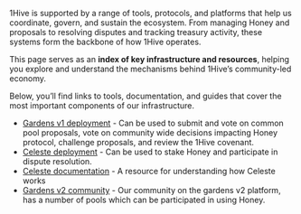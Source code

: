 1Hive is supported by a range of tools, protocols, and platforms that help us coordinate, govern, and sustain the ecosystem. From managing Honey and proposals to resolving disputes and tracking treasury activity, these systems form the backbone of how 1Hive operates.

This page serves as an **index of key infrastructure and resources**, helping you explore and understand the mechanisms behind 1Hive’s community-led economy.

Below, you’ll find links to tools, documentation, and guides that cover the most important components of our infrastructure.

* [Gardens v1 deployment](https://gardens.1hive.org/#/xdai/garden/0x8ccbeab14b5ac4a431fffc39f4bec4089020a155) - Can be used to submit and vote on common pool proposals, vote on community wide decisions impacting Honey protocol, challenge proposals, and review the 1Hive covenant. 
* [Celeste deployment](https://celeste.1hive.org/#/dashboard) - Can be used to stake Honey and participate in dispute resolution. 
* [Celeste documentation](https://1hive.gitbook.io/celeste) - A resource for understanding how Celeste works
* [Gardens v2 community](https://app.gardens.fund/gardens/100/0x71850b7e9ee3f13ab46d67167341e4bdc905eef9/0xe2396fe2169ca026962971d3b2e373ba925b6257) - Our community on the gardens v2 platform, has a number of pools which can be participated in using Honey. 